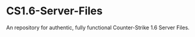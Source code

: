 # CS1.6-Server-Files
An repository for authentic, fully functional Counter-Strike 1.6 Server Files.
